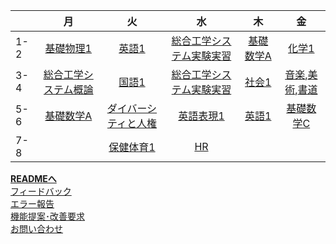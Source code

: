 |     |                 月                  |                 火                  |                   水                    |            木             |                                    金                                    |
|-----|:----------------------------------:|:----------------------------------:|:--------------------------------------:|:------------------------:|:-----------------------------------------------------------------------:|
| 1-2 |      [基礎物理1](general/physics1.md)      |        [英語1](general/english1.md)        | [総合工学システム実験実習](specialty/practice.md) | [基礎数学A](general/basic_math_a.md) |                          [化学1](general/chemistry1.md)                           |
| 3-4 | [総合工学システム概論](specialty/intro.md) |        [国語1](general/japanese1.md)        | [総合工学システム実験実習](specialty/practice.md) |   [社会1](general/social1.md)   | [音楽](general/art/music.md),[美術](general/art/fine_art.md),[書道](general/art/calligraphy.md) |
| 5-6 |      [基礎数学A](general/basic_math_a.md)      | [ダイバーシティと人権](general/diversity.md) |        [英語表現1](general/english_expression1.md)        |   [英語1](general/english1.md)   |                        [基礎数学C](general/basic_math_c.md)                         |
| 7-8 |                                    |      [保健体育1](general/pe1.md)      |           [HR](general/HR.md)           |                          |                                                                         |

[**READMEへ**](README.md)  
[フィードバック](https://forms.office.com/Pages/ResponsePage.aspx?id=6Zxr3Lqm0069Z5-eOshc8dR_9WlpHBdGkd2Sph1DzRJUMlA3S1pJWjdDSDBNVVJYQ0dZUVBKUUw2VS4u)  
[エラー報告](https://forms.office.com/Pages/ResponsePage.aspx?id=6Zxr3Lqm0069Z5-eOshc8dR_9WlpHBdGkd2Sph1DzRJUODUyTE43QTlORTdCVzlJUDg1MFJHWUhEVS4u)  
[機能提案･改善要求](https://forms.office.com/Pages/ResponsePage.aspx?id=6Zxr3Lqm0069Z5-eOshc8dR_9WlpHBdGkd2Sph1DzRJUMlI3N01SN0hNTU0wRERBM1ZEMlo1TjhSMC4u)  
[お問い合わせ](https://forms.office.com/Pages/ResponsePage.aspx?id=6Zxr3Lqm0069Z5-eOshc8dR_9WlpHBdGkd2Sph1DzRJUQU0xMzNMUTUyNEZHS0hJMzRFM1VESlZMSC4u)

